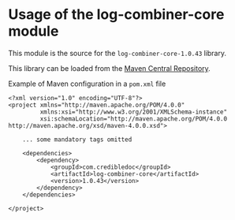 # Usage of the log-combiner-core module

This module is the source for the `log-combiner-core-1.0.43` library.

This library can be loaded from the [Maven Central Repository](https://mvnrepository.com/artifact/com.credibledoc/log-combiner-core).

Example of Maven configuration in a `pom.xml` file

    <?xml version="1.0" encoding="UTF-8"?>
    <project xmlns="http://maven.apache.org/POM/4.0.0"
             xmlns:xsi="http://www.w3.org/2001/XMLSchema-instance"
             xsi:schemaLocation="http://maven.apache.org/POM/4.0.0 http://maven.apache.org/xsd/maven-4.0.0.xsd">
    
        ... some mandatory tags omitted
    
        <dependencies>
            <dependency>
                <groupId>com.credibledoc</groupId>
                <artifactId>log-combiner-core</artifactId>
                <version>1.0.43</version>
            </dependency>
        </dependencies>
    
    </project>